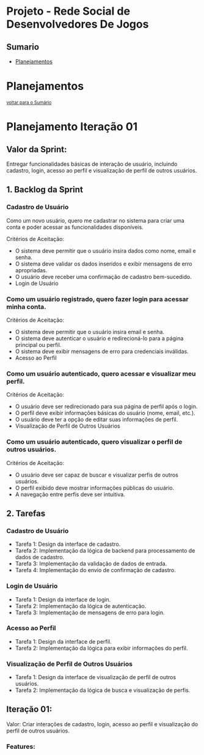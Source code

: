 ﻿# Projeto - Rede Social de Desenvolvedores De Jogos

## Sumario

- [Planejamentos](#planejamentos)

# Planejamentos
<small>[voltar para o Sumário](#sumario)</small><br>

# Planejamento Iteração 01

## Valor da Sprint: 
Entregar funcionalidades básicas de interação de usuário, incluindo cadastro, login, acesso ao perfil e visualização de perfil de outros usuários.

## 1. Backlog da Sprint

### Cadastro de Usuário

Como um novo usuário, quero me cadastrar no sistema para criar uma conta e poder acessar as funcionalidades disponíveis.

Critérios de Aceitação:
- O sistema deve permitir que o usuário insira dados como nome, email e senha.
- O sistema deve validar os dados inseridos e exibir mensagens de erro apropriadas.
- O usuário deve receber uma confirmação de cadastro bem-sucedido.
- Login de Usuário

### Como um usuário registrado, quero fazer login para acessar minha conta.

Critérios de Aceitação:
- O sistema deve permitir que o usuário insira email e senha.
- O sistema deve autenticar o usuário e redirecioná-lo para a página principal ou perfil.
- O sistema deve exibir mensagens de erro para credenciais inválidas.
- Acesso ao Perfil

### Como um usuário autenticado, quero acessar e visualizar meu perfil.

Critérios de Aceitação:
- O usuário deve ser redirecionado para sua página de perfil após o login.
- O perfil deve exibir informações básicas do usuário (nome, email, etc.).
- O usuário deve ter a opção de editar suas informações de perfil.
- Visualização de Perfil de Outros Usuários

### Como um usuário autenticado, quero visualizar o perfil de outros usuários.

Critérios de Aceitação:
- O usuário deve ser capaz de buscar e visualizar perfis de outros usuários.
- O perfil exibido deve mostrar informações públicas do usuário.
- A navegação entre perfis deve ser intuitiva.

## 2. Tarefas

### Cadastro de Usuário

- Tarefa 1: Design da interface de cadastro.
- Tarefa 2: Implementação da lógica de backend para processamento de dados de cadastro.
- Tarefa 3: Implementação da validação de dados de entrada.
- Tarefa 4: Implementação do envio de confirmação de cadastro.

### Login de Usuário

- Tarefa 1: Design da interface de login.
- Tarefa 2: Implementação da lógica de autenticação.
- Tarefa 3: Implementação de mensagens de erro para login.

### Acesso ao Perfil

- Tarefa 1: Design da interface de perfil.
- Tarefa 2: Implementação da lógica para exibir informações do perfil.

### Visualização de Perfil de Outros Usuários

- Tarefa 1: Design da interface de visualização de perfil de outros usuários.
- Tarefa 2: Implementação da lógica de busca e visualização de perfis.

## Iteração 01:

Valor: Criar interações de cadastro, login, acesso ao perfil e visualização do perfil de outros usuários.

### Features:


